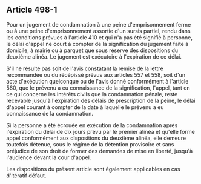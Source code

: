 Article 498-1
----
Pour un jugement de condamnation à une peine d'emprisonnement ferme ou à une
peine d'emprisonnement assortie d'un sursis partiel, rendu dans les conditions
prévues à l'article 410 et qui n'a pas été signifié à personne, le délai d'appel
ne court à compter de la signification du jugement faite à domicile, à mairie ou
à parquet que sous réserve des dispositions du deuxième alinéa. Le jugement est
exécutoire à l'expiration de ce délai.

S'il ne résulte pas soit de l'avis constatant la remise de la lettre recommandée
ou du récépissé prévus aux articles 557 et 558, soit d'un acte d'exécution
quelconque ou de l'avis donné conformément à l'article 560, que le prévenu a eu
connaissance de la signification, l'appel, tant en ce qui concerne les intérêts
civils que la condamnation pénale, reste recevable jusqu'à l'expiration des
délais de prescription de la peine, le délai d'appel courant à compter de la
date à laquelle le prévenu a eu connaissance de la condamnation.

Si la personne a été écrouée en exécution de la condamnation après l'expiration
du délai de dix jours prévu par le premier alinéa et qu'elle forme appel
conformément aux dispositions du deuxième alinéa, elle demeure toutefois
détenue, sous le régime de la détention provisoire et sans préjudice de son
droit de former des demandes de mise en liberté, jusqu'à l'audience devant la
cour d'appel.

Les dispositions du présent article sont également applicables en cas d'itératif
défaut.
